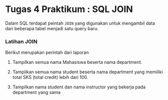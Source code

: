# Tugas 4 Praktikum : SQL JOIN

Dalam SQL terdapat peintah ``` JOIN ``` yang digunakan untuk mengambil data dari beberapa tabel menjadi satu query baru.

### Latihan JOIN
Berikut merupakan perintah dari laporan

1. Tampilkan semua nama Mahasiswa beserta nama department.

2. Tampilkan semua nama student beserta nama department yang memiliki total SKS
(total credit) lebih dari 100.

3. Tampilkan nama student dan nama instructor yang bekerja pada department yang
sama
